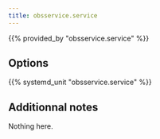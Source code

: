 ```yaml
---
title: obsservice.service
---
```


{{% provided_by "obsservice.service" %}}

## Options

{{% systemd_unit "obsservice.service" %}}

## Additionnal notes

Nothing here.